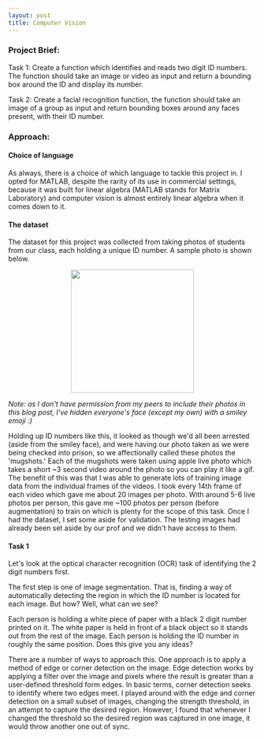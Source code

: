 ```yaml
---
layout: post
title: Computer Vision
---
```


### Project Brief:
Task 1: Create a function which identifies and reads two digit ID numbers. The function should take an image or video as input and return a bounding box around the ID and display its number.

Task 2: Create a facial recognition function, the function should take an image of a group as input and return bounding boxes around any faces present, with their ID number.

### Approach: 
#### Choice of language
As always, there is a choice of which language to tackle this project in. I opted for MATLAB, despite the rarity of its use in commercial settings, because it was built for linear algebra (MATLAB stands for Matrix Laboratory) and computer vision is almost entirely linear algebra when it comes down to it.

#### The dataset
The dataset for this project was collected from taking photos of students from our class, each holding a unique ID number. A sample photo is shown below. 

<center><img src="https://artificiallyintelligent.ml/images/1.png" width="250"></center>

_Note: as I don't have permission from my peers to include their photos in this blog post, I've hidden everyone's face (except my own) with a smiley emoji :)_

Holding up ID numbers like this, it looked as though we'd all been arrested (aside from the smiley face), and were having our photo taken as we were being checked into prison, so we affectionally called these photos the 'mugshots.' Each of the mugshots were taken using apple live photo which takes a short ~3 second video around the photo so you can play it like a gif. The benefit of this was that I was able to generate lots of training image data from the individual frames of the videos. I took every 14th frame of each video which gave me about 20 images per photo. With around 5-6 live photos per person, this gave me ~100 photos per person (before augmentation) to train on which is plenty for the scope of this task. Once I had the dataset, I set some aside for validation. The testing images had already been set aside by our prof and we didn't have access to them.

#### Task 1
Let's look at the optical character recognition (OCR) task of identifying the 2 digit numbers first. 

The first step is one of image segmentation. That is, finding a way of automatically detecting the region in which the ID number is located for each image. But how? Well, what can we see?

Each person is holding a white piece of paper with a black 2 digit number printed on it. The white paper is held in front of a black object so it stands out from the rest of the image. Each person is holding the ID number in roughly the same position. Does this give you any ideas?

There are a number of ways to approach this. 
One approach is to apply a method of edge or corner detection on the image. Edge detection works by applying a filter over the image and pixels where the result is greater than a user-defined threshold form edges. In basic terms, corner detection seeks to identify where two edges meet. I played around with the edge and corner detection on a small subset of images, changing the strength threshold, in an attempt to capture the desired region. However, I found that whenever I changed the threshold so the desired region was captured in one image, it would throw another one out of sync. 

